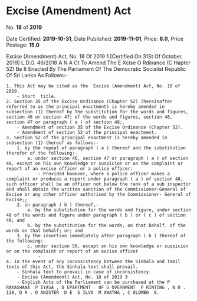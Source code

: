 # Excise (Amendment) Act

No. **18** of **2019**

Date Certified: **2019-10-31**, Date Published: **2019-11-01**, Price: **8.0**, Price Postage: **15.0**

Excise (Amendment) Act, No. 18 Of 2019 1
[Certified On 31St Of October, 2019]
L.D.O. 46/2018
A N  A Ct   To   Amend   The  E Xcise  O Rdinance  (C Hapter  52)
Be   It Enacted By The Parliament Of The Democratic Socialist Republic Of Sri Lanka As Follows:-

    1. This Act may be cited as the  Excise (Amendment) Act, No. 18 of 2019.
        - Short  title.
    2. Section 35 of the Excise Ordinance (Chapter 52) (hereinafter referred to as the principal enactment) is hereby amended in subsection (1) thereof by the substitution for the words and figures, section 46 or section 47; of the words and figures, section 46, section 47 or paragraph ( a ) of section 48;.
        - Amendment of section 35 of the Excise Ordinance (Chapter 52).
        - Amendment of section 52 of the principal enactment.
    3. Section 52 of the principal enactment is hereby amended in subsection (1) thereof as follows:-
        1. by the repeal of paragraph ( a ) thereof and the substitution therefor of the following:-
            a. under section 46, section 47 or paragraph ( a ) of section 48, except on his own knowledge or suspicion or on the complaint or report of an excise officer or a police officer:
                - Provided however, where a police officer makes a complaint or produces a report under paragraph ( a ) of section 48, such officer shall be an officer not below the rank of a sub inspector and shall obtain the written sanction of the Commissioner-General of Excise or any other officer authorised by the Commissioner- General of Excise;;
        2. in paragraph ( b ) thereof,-
            a. by the substitution for the words and figure, under section 48 of the words and figure under paragraph ( b ) or ( c ) of section 48; and
            b. by the substitution for the words, on that behalf. of the words on that behalf; or; and
        3. by the insertion immediately after paragraph ( b ) thereof of the following:-
            c. under section 50, except on his own knowledge or suspicion or on the complaint or report of an excise officer
                - 
    4. In the event of any inconsistency between the Sinhala and Tamil texts of this Act, the Sinhala text shall prevail.
        - Sinhala text to prevail in case of inconsistency.
        - Excise (Amendment) Act, No. 18 of 2019 3
        - English Acts of the Parliament can be purchased at the P RAKASHANA  P IYASA , D EPARTMENT   OF G OVERNMENT  P RINTING , N O . 118, D R . D ANISTER  D E  S ILVA  M AWATHA , C OLOMBO  8.
